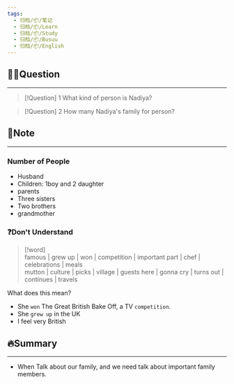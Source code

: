 ```yaml
---
tags:
  - 归档/📦/笔记
  - 归档/📦/Learn
  - 归档/📦/Study
  - 归档/📦/Busuu
  - 归档/📦/English
---
```


## 🙋‍♀️Question

---

> [!Question] 1 What kind of person is Nadiya?

> [!Question] 2 How many Nadiya's family for person?

## 📝Note

---

### Number of People

- Husband
- Children: 1boy and 2 daughter
- parents
- Three sisters
- Two brothers
- grandmother

### ❓Don't Understand

> [!word]  
> famous | grew up | won | competition | important part | chef | celebrations | meals  
> mutton | culture | picks | village | guests here | gonna cry | turns out | continues | travels

What does this mean?

- She `won` The Great British Bake Off, a TV `competition`.
- She `grew up` in the UK
- I feel very British

## 🔥Summary

---
- When Talk about our family, and we need talk about important family members.
